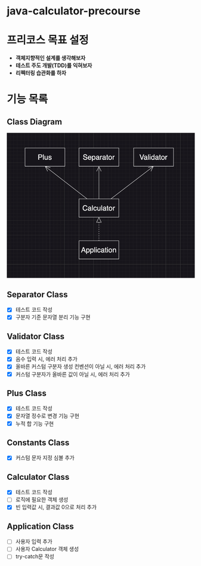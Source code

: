 # java-calculator-precourse

# 프리코스 목표 설정

- **객체지향적인 설계를 생각해보자**
- **테스트 주도 개발(TDD)를 익혀보자**
- **리펙터링 습관화를 하자**

# 기능 목록

## Class Diagram

![java-calculator-7-class-diagram](./class-diagram.png)

## Separator Class

- [x] 테스트 코드 작성
- [x] 구분자 기준 문자열 분리 기능 구현

## Validator Class

- [x] 테스트 코드 작성
- [x] 음수 입력 시, 에러 처리 추가
- [x] 올바른 커스텀 구분자 생성 컨벤션이 아닐 시, 에러 처리 추가
- [x] 커스텀 구분자가 올바른 값이 아닐 시, 에러 처리 추가

## Plus Class

- [x] 테스트 코드 작성
- [x] 문자열 정수로 변경 기능 구현
- [x] 누적 합 기능 구현

## Constants Class

- [x] 커스텀 문자 지정 심볼 추가

## Calculator Class

- [x] 테스트 코드 작성
- [ ] 로직에 필요한 객체 생성
- [x] 빈 입력값 시, 결과값 0으로 처리 추가

## Application Class

- [ ] 사용자 입력 추가
- [ ] 사용자 Calculator 객체 생성
- [ ] try-catch문 작성